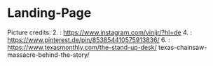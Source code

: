 # Landing-Page


Picture credits: 
2. : https://www.instagram.com/vinijr/?hl=de
4. : https://www.pinterest.de/pin/853854410575913836/
6. : https://www.texasmonthly.com/the-stand-up-desk/ texas-chainsaw-massacre-behind-the-story/
